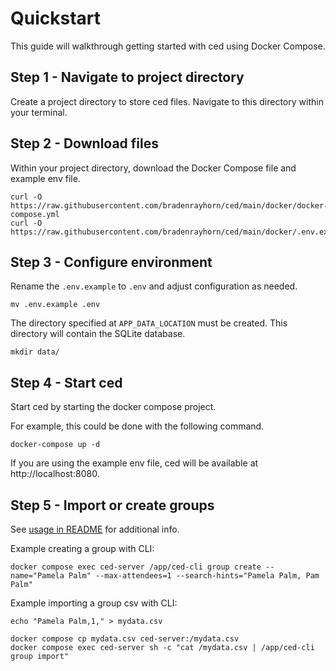 # Quickstart

This guide will walkthrough getting started with ced using Docker Compose.

## Step 1 - Navigate to project directory

Create a project directory to store ced files. Navigate to this directory
within your terminal.

## Step 2 - Download files

Within your project directory, download the Docker Compose file and example env file.

```
curl -O https://raw.githubusercontent.com/bradenrayhorn/ced/main/docker/docker-compose.yml
curl -O https://raw.githubusercontent.com/bradenrayhorn/ced/main/docker/.env.example
```

## Step 3 - Configure environment

Rename the `.env.example` to `.env` and adjust configuration as needed.

```
mv .env.example .env
```

The directory specified at `APP_DATA_LOCATION` must be created.
This directory will contain the SQLite database.

```
mkdir data/
```

## Step 4 - Start ced

Start ced by starting the docker compose project.

For example, this could be done with the following command.

```
docker-compose up -d
```

If you are using the example env file, ced will be available at http://localhost:8080.

## Step 5 - Import or create groups

See [usage in README](README.md#usage) for additional info.

Example creating a group with CLI:

```
docker compose exec ced-server /app/ced-cli group create --name="Pamela Palm" --max-attendees=1 --search-hints="Pamela Palm, Pam Palm"
```

Example importing a group csv with CLI:

```
echo "Pamela Palm,1," > mydata.csv

docker compose cp mydata.csv ced-server:/mydata.csv
docker compose exec ced-server sh -c "cat /mydata.csv | /app/ced-cli group import"
```
